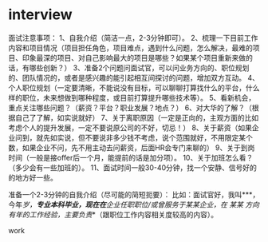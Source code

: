 # interview

面试注意事项：
1、自我介绍（简洁一点，2-3分钟即可）。
2、梳理一下目前工作内容和项目情况（项目担任角色，项目难点，遇到什么问题，怎么解决，最难的项目、印象最深的项目、对自己影响最大的项目是哪些？如果某个项目重新来做的话，有哪些创新？）
3、准备2个问题问面试官，可以问业务方向的、职位规划的、团队情况的，或者是感兴趣的能引起相互间探讨的问题，增加双方互动。
4、个人职位规划（一定要清晰，不能说没有目标，可以聊聊打算找什么的平台，什么样的职位，未来想做到哪种程度，或目前打算提升哪些技术等）。
5、看新机会，重点关注哪些问题？（薪资？平台？职业发展？地点？）
6、对大华的了解？（根据自己了了解，如实说就好）
7、关于离职原因（一定是正向的，主观方面的比如考虑个人的提升发展，一定不要说原公司的不好，切忌！）
8、关于薪资（如果企业问到，就先如实说，但不要说非多少钱不考虑，说个范围就好，不用限定某个数，如果企业不问，先不用主动去问薪资，后面HR会专门来聊的）
9、关于到岗时间（一般是接offer后一个月，能提前的话是加分项）。
10、关于加班怎么看？（多少会有一些加班的）。
11、面试时间一般30-40分钟，找一个安静、信号好的的地方好一些。

准备一个2-3分钟的自我介绍（尽可能的简短扼要）：
比如：面试官好，我叫***，今年**岁，**专业本科毕业，现在在***企业任职**职位/或曾服务于某某企业，在  某某  方向有*年的工作经验，主要负责***（跟职位工作内容相关度较高的内容）。

work
